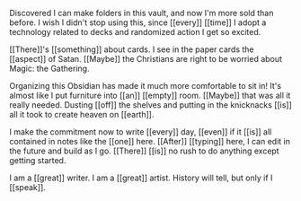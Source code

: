 Discovered I can make folders in this vault, and now I'm more sold than before. I wish I didn't stop using this, since [[every]] [[time]] I adopt a technology related to decks and randomized action I get so excited.

[[There]]'s [[something]] about cards. I see in the paper cards the [[aspect]] of Satan. [[Maybe]] the Christians are right to be worried about Magic: the Gathering.

Organizing this Obsidian has made it much more comfortable to sit in! It's almost like I put furniture into [[an]] [[empty]] room. [[Maybe]] that was all it really needed. Dusting [[off]] the shelves and putting in the knicknacks [[is]] all it took to create heaven on [[earth]].

I make the commitment now to write [[every]] day, [[even]] if it [[is]] all contained in notes like the [[one]] here. [[After]] [[typing]] here, I can edit in the future and build as I go. [[There]] [[is]] no rush to do anything except getting started.

I am a [[great]] writer. I am a [[great]] artist. History will tell, but only if I [[speak]].

